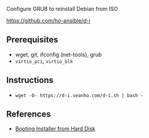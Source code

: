 Configure GRUB to reinstall Debian from ISO

https://github.com/ho-ansible/d-i

## Prerequisites
+ wget, git, ifconfig (net-tools), grub
+ `virtio_pci`, `virtio_blk`

## Instructions
+ `wget -O- https://d-i.seanho.com/d-i.sh | bash -`

## References
+ [Booting Installer from Hard Disk](https://www.debian.org/releases/wheezy/amd64/ch05s01.html.en#boot-initrd)